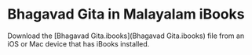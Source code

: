 Bhagavad Gita in Malayalam iBooks
===========

Download the [Bhagavad Gita.ibooks](Bhagavad Gita.ibooks) file from an iOS or Mac device that has iBooks installed.
